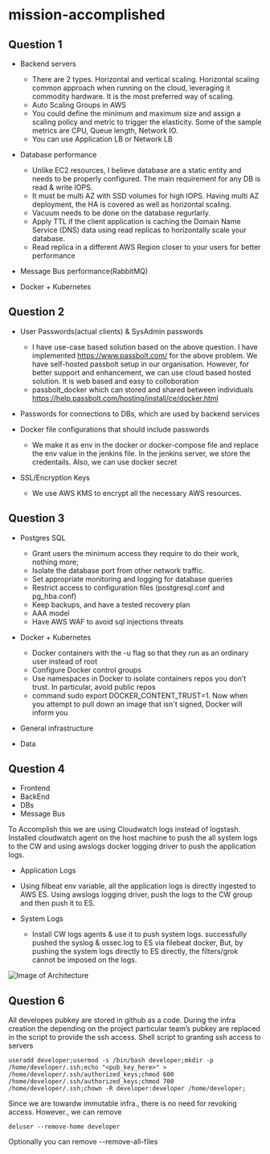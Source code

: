 mission-accomplished
====================

Question 1
----------

* Backend servers
  * There are 2 types. Horizontal and vertical scaling. Horizontal scaling common approach when running on the cloud, leveraging it commodity hardware. It is the most preferred way of scaling.
  * Auto Scaling Groups in AWS
  * You could define the minimum and maximum size and assign a scaling policy and metric to trigger the elasticity. Some of the sample metrics are CPU, Queue length, Network IO.
  * You can use Application LB or Network LB

* Database performance
  * Unlike EC2 resources, I believe database are a static entity and needs to be properly configured. The main requirement for any DB is read & write IOPS.
  * It must be multi AZ with SSD volumes for high IOPS. Having multi AZ deployment, the HA is covered as well as horizontal scaling.
  * Vacuum needs to be done on the database regurlarly.
  * Apply TTL if the client application is caching the Domain Name Service (DNS) data using read replicas to horizontally scale your database.
  * Read replica in a different AWS Region closer to your users for better performance

* Message Bus performance(RabbitMQ)

* Docker + Kubernetes

Question 2
----------

* User Passwords(actual clients) & SysAdmin passwords
  * I have use-case based solution based on the above question. I have implemented https://www.passbolt.com/ for the above problem.
  We have self-hosted passbolt setup in our organisation. However, for better support and enhancement, we can use cloud based hosted solution. It is web based and easy to colloboration
  * passbolt_docker which can stored and shared between individuals
  https://help.passbolt.com/hosting/install/ce/docker.html

* Passwords for connections to DBs, which are used by backend services

* Docker file configurations that should include passwords
  * We make it as env in the docker or docker-compose file and  replace the env value in the jenkins file. In the jenkins server, we store the credentails. Also, we can use docker secret

* SSL/Encryption Keys
  * We use AWS KMS to encrypt all the necessary AWS resources.

Question 3
----------

* Postgres SQL
  * Grant users the minimum access they require to do their work, nothing more;
  * Isolate the database port from other network traffic.
  * Set appropriate monitoring and logging for database queries
  * Restrict access to configuration files (postgresql.conf and pg_hba.conf)
  * Keep backups, and have a tested recovery plan
  * AAA model
  * Have AWS WAF to avoid sql injections threats

* Docker + Kubernetes
  * Docker containers with the -u flag so that they run as an ordinary user instead of root
  * Configure Docker control groups
  * Use namespaces in Docker to isolate containers repos you don’t trust. In particular, avoid public repos
  * command sudo export DOCKER_CONTENT_TRUST=1. Now when you attempt to pull down an image that isn't signed, Docker will inform you

* General infrastructure

* Data


Question 4
----------

* Frontend
* BackEnd
* DBs
* Message Bus

To Accomplish this we are using Cloudwatch logs instead of logstash. Installed cloudwatch agent on the host machine to push the all system logs to the CW and using awslogs docker logging driver to push the application logs.

* Application Logs
 * Using filbeat env variable, all the application logs is directly ingested to AWS ES. Using awslogs logging driver, push the logs to the CW group and then push it to ES.

* System Logs
  * Install CW logs agents & use it to push system logs. successfully pushed the syslog & ossec.log to ES via filebeat docker, But, by pushing the system logs directly to ES directly, the filters/grok cannot be imposed on the logs.

![Image of Architecture](https://karthikholla.github.com/images/diagram1.png)


Question 6
----------

All developes pubkey are stored in github as a code. During the infra creation the depending on the project particular team’s pubkey are replaced in the script to provide the ssh access.
Shell script to granting ssh access to servers

`useradd developer;usermod -s /bin/bash developer;mkdir -p /home/developer/.ssh;echo "<pub_key_here>" > /home/developer/.ssh/authorized_keys;chmod 600 /home/developer/.ssh/authorized_keys;chmod 700 /home/developer/.ssh;chown -R developer:developer /home/developer;`

Since we are towardw immutable infra., there is no need for revoking access. However., we can remove

`deluser --remove-home developer`

Optionally you can remove --remove-all-files
